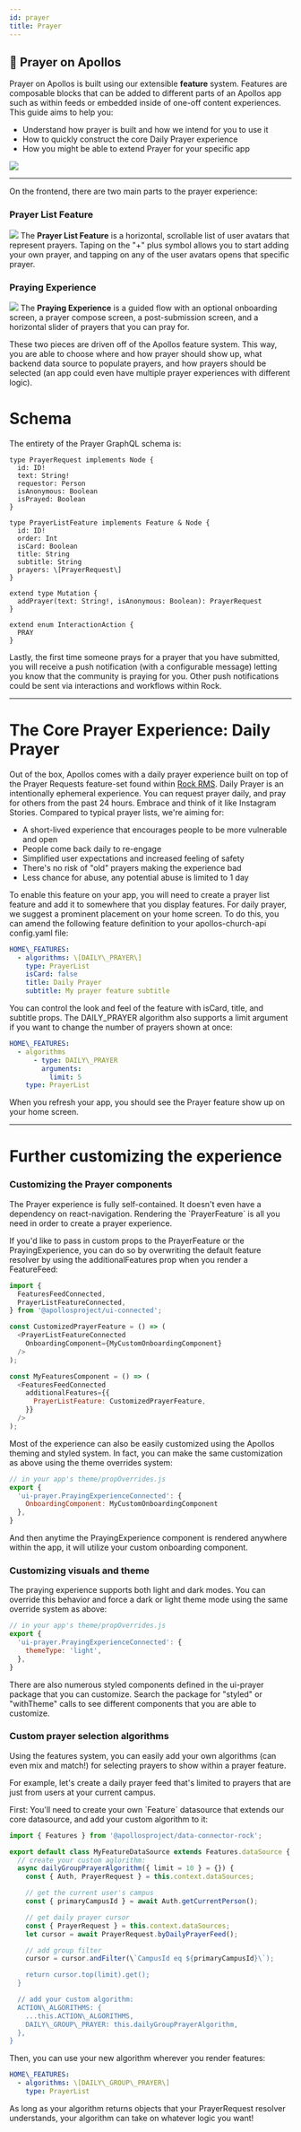 ```yaml
---
id: prayer
title: Prayer
---
```


🙏 Prayer on Apollos
--------------------

Prayer on Apollos is built using our extensible **feature** system. Features are composable blocks that can be added to different parts of an Apollos app such as within feeds or embedded inside of one-off content experiences. This guide aims to help you:

*   Understand how prayer is built and how we intend for you to use it
*   How to quickly construct the core Daily Prayer experience
*   How you might be able to extend Prayer for your specific app



![](https://public.3.basecamp.com/p/sk4HdLcFXbBgRNhiaGkW2guN/blobs/BAh7CEkiCGdpZAY6BkVUSSIoZ2lkOi8vYmMzL0Jsb2IvMjE2ODU2NTE4P2V4cGlyZXNfaW4GOwBUSSIMcHVycG9zZQY7AFRJIgtwdWJsaWMGOwBUSSIPZXhwaXJlc19hdAY7AFQw--f5c65d295df064229533c5f5f45a4ad271847cb9/preview)

----

On the frontend, there are two main parts to the prayer experience:  
 
### Prayer List Feature
![](https://public.3.basecamp.com/p/sk4HdLcFXbBgRNhiaGkW2guN/attachments/afe36ac0-b045-11ea-a303-ecf4bbd6f9a0/download/image.png)
The **Prayer List Feature** is a horizontal, scrollable list of user avatars that represent prayers. Taping on the "+" plus symbol allows you to start adding your own prayer, and tapping on any of the user avatars opens that specific prayer.  

### Praying Experience
![](https://public.3.basecamp.com/p/sk4HdLcFXbBgRNhiaGkW2guN/attachments/a7200ab0-b045-11ea-b939-a0369f740dfa/download/image.png)
The **Praying Experience** is a guided flow with an optional onboarding screen, a prayer compose screen, a post-submission screen, and a horizontal slider of prayers that you can pray for.  

  
These two pieces are driven off of the Apollos feature system. This way, you are able to choose where and how prayer should show up, what backend data source to populate prayers, and how prayers should be selected (an app could even have multiple prayer experiences with different logic).  
  
# Schema
 
The entirety of the Prayer GraphQL schema is:

```gql
type PrayerRequest implements Node {
  id: ID!
  text: String!
  requestor: Person
  isAnonymous: Boolean
  isPrayed: Boolean
}
 
type PrayerListFeature implements Feature & Node {
  id: ID!
  order: Int
  isCard: Boolean
  title: String
  subtitle: String
  prayers: \[PrayerRequest\]
}
 
extend type Mutation {
  addPrayer(text: String!, isAnonymous: Boolean): PrayerRequest
}
 
extend enum InteractionAction {
  PRAY
}
```

  
Lastly, the first time someone prays for a prayer that you have submitted, you will receive a push notification (with a configurable message) letting you know that the community is praying for you. Other push notifications could be sent via interactions and workflows within Rock.  

* * *

  
  

The Core Prayer Experience: Daily Prayer
========================================

Out of the box, Apollos comes with a daily prayer experience built on top of the Prayer Requests feature-set found within [Rock RMS](https://www.rockrms.com/). Daily Prayer is an intentionally ephemeral experience. You can request prayer daily, and pray for others from the past 24 hours. Embrace and think of it like Instagram Stories. Compared to typical prayer lists, we're aiming for:

*   A short-lived experience that encourages people to be more vulnerable and open
*   People come back daily to re-engage
*   Simplified user expectations and increased feeling of safety
*   There's no risk of "old" prayers making the experience bad
*   Less chance for abuse, any potential abuse is limited to 1 day

To enable this feature on your app, you will need to create a prayer list feature and add it to somewhere that you display features. For daily prayer, we suggest a prominent placement on your home screen. To do this, you can amend the following feature definition to your apollos-church-api config.yaml file:  
  
```yaml
HOME\_FEATURES:
  - algorithms: \[DAILY\_PRAYER\]
    type: PrayerList
    isCard: false
    title: Daily Prayer
    subtitle: My prayer feature subtitle
```

  
You can control the look and feel of the feature with isCard, title, and subtitle props. The DAILY\_PRAYER algorithm also supports a limit argument if you want to change the number of prayers shown at once:  
  
```yaml
HOME\_FEATURES:
  - algorithms
      - type: DAILY\_PRAYER
        arguments:
          limit: 5
    type: PrayerList
```
  
When you refresh your app, you should see the Prayer feature show up on your home screen.  

* * *

  
  

Further customizing the experience
==================================

  
### Customizing the Prayer components
The Prayer experience is fully self-contained. It doesn't even have a dependency on react-navigation. Rendering the \`PrayerFeature\` is all you need in order to create a prayer experience.  
  
If you'd like to pass in custom props to the PrayerFeature or the PrayingExperience, you can do so by overwriting the default feature resolver by using the additionalFeatures prop when you render a FeatureFeed:  
  
```js
import {
  FeaturesFeedConnected,
  PrayerListFeatureConnected,
} from '@apollosproject/ui-connected';

const CustomizedPrayerFeature = () => (
  <PrayerListFeatureConnected
    OnboardingComponent={MyCustomOnboardingComponent}
  />
);

const MyFeaturesComponent = () => (
  <FeaturesFeedConnected
    additionalFeatures={{
      PrayerListFeature: CustomizedPrayerFeature,
    }}
  />
);
```
  
Most of the experience can also be easily customized using the Apollos theming and styled system. In fact, you can make the same customization as above using the theme overrides system:  
  
```js
// in your app's theme/propOverrides.js
export {
  'ui-prayer.PrayingExperienceConnected': {
    OnboardingComponent: MyCustomOnboardingComponent
  },
}
```
  
And then anytime the PrayingExperience component is rendered anywhere within the app, it will utilize your custom onboarding component.  
  
### Customizing visuals and theme  
The praying experience supports both light and dark modes. You can override this behavior and force a dark or light theme mode using the same override system as above:  
  
```js
// in your app's theme/propOverrides.js
export {
  'ui-prayer.PrayingExperienceConnected': {
    themeType: 'light',
  },
}
```
  
There are also numerous styled components defined in the ui-prayer package that you can customize. Search the package for "styled" or "withTheme" calls to see different components that you are able to customize.  
  
### Custom prayer selection algorithms  
Using the features system, you can easily add your own algorithms (can even mix and match!) for selecting prayers to show within a prayer feature.  
  
For example, let's create a daily prayer feed that's limited to prayers that are just from users at your current campus.  
  
First: You'll need to create your own \`Feature\` datasource that extends our core datasource, and add your custom algorithm to it:

```js
import { Features } from '@apollosproject/data-connector-rock';

export default class MyFeatureDataSource extends Features.dataSource {
  // create your custom aglorithm:
  async dailyGroupPrayerAlgorithm({ limit = 10 } = {}) {
    const { Auth, PrayerRequest } = this.context.dataSources;

    // get the current user's campus
    const { primaryCampusId } = await Auth.getCurrentPerson();

    // get daily prayer cursor
    const { PrayerRequest } = this.context.dataSources;
    let cursor = await PrayerRequest.byDailyPrayerFeed();

    // add group filter
    cursor = cursor.andFilter(\`CampusId eq ${primaryCampusId}\`);

    return cursor.top(limit).get();    
  }

  // add your custom algorithm:
  ACTION\_ALGORITHMS: {
    ...this.ACTION\_ALGORITHMS,
    DAILY\_GROUP\_PRAYER: this.dailyGroupPrayerAlgorithm,
  },
}
```
  
Then, you can use your new algorithm wherever you render features:

```yaml
HOME\_FEATURES:
  - algorithms: \[DAILY\_GROUP\_PRAYER\]
    type: PrayerList
```
  
As long as your algorithm returns objects that your PrayerRequest resolver understands, your algorithm can take on whatever logic you want!
